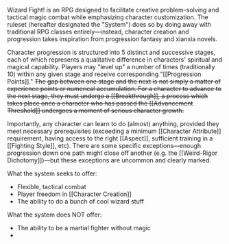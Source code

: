Wizard Fight! is an RPG designed to facilitate creative problem-solving and tactical magic combat while emphasizing character customization. The ruleset (hereafter designated the "System") does so by doing away with traditional RPG classes entirely—instead, character creation and progression takes inspiration from progression fantasy and xianxia novels. 

Character progression is structured into 5 distinct and successive stages, each of which represents a qualitative difference in characters' spiritual and magical capability. Players may "level up" a number of times (traditionally 10) within any given stage and receive corresponding "[[Progression Points]]." ~~The gap between one stage and the next is not simply a matter of experience points or numerical accumulation. For a character to advance to the next stage, they must undergo a [[Breakthrough]], a process which takes place once a character who has passed the [[Advancement Threshold]] undergoes a moment of serious character growth.~~

Importantly, any character can learn to do (almost) anything, provided they meet necessary prerequisites (exceeding a minimum [[Character Attribute]] requirement, having access to the right [[Aspect]], sufficient training in a [[Fighting Style]], etc). There are some specific exceptions—enough progression down one path might close off another (e.g. the [[Weird-Rigor Dichotomy]])—but these exceptions are uncommon and clearly marked.



What the system seeks to offer:
* Flexible, tactical combat
* Player freedom in [[Character Creation]]
* The ability to do a bunch of cool wizard stuff

What the system does NOT offer:
* The ability to be a martial fighter without magic
* 